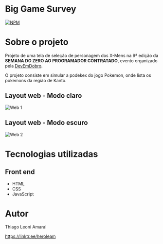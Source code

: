 # Big Game Survey 
[![NPM](https://img.shields.io/npm/l/react)](https://github.com/HeroLeam/projeto-pokedex/blob/main/LICENSE) 

# Sobre o projeto

Projeto de uma tela de seleção de personagem dos X-Mens na 9ª edição da **SEMANA DO ZERO AO PROGRAMADOR CONTRATADO**, evento organizado pela [DevEmDobro](https://devemdobro.com/ "Site do DevEmDobro").

O projeto consiste em simular a podekex do jogo Pokemon, onde lista os pokemons da região de Kanto.

## Layout web - Modo claro
![Web 1]()
## Layout web - Modo escuro
![Web 2]()

# Tecnologias utilizadas
## Front end
- HTML
- CSS
- JavaScript

# Autor

Thiago Leoni Amaral

https://linktr.ee/heroleam
